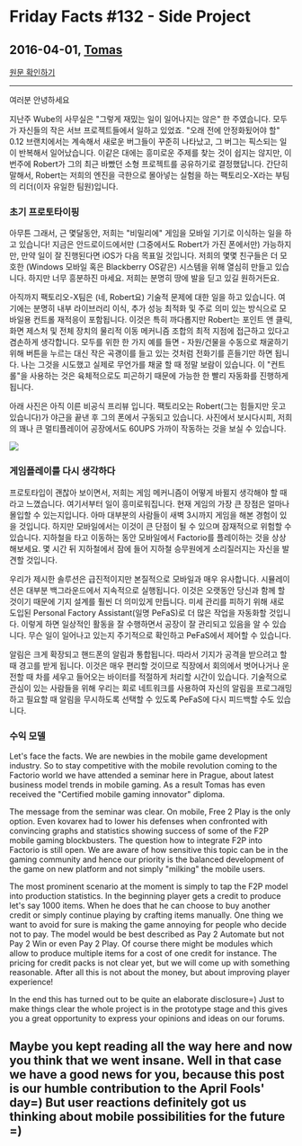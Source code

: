 # Friday Facts #132 - Side Project

## 2016-04-01, [Tomas](https://factorio.com/blog/author/Tomas)

[원문 확인하기](https://factorio.com/blog/post/fff-132)

---

여러분 안녕하세요

지난주 Wube의 사무실은 "그렇게 재밌는 일이 일어나지는 않은" 한 주였습니다. 모두가 자신들의 작은 서브 프로젝트들에서 일하고 있었죠. "오래 전에 안정화됬어야 할" 0.12 브랜치에서는 계속해서 새로운 버그들이 꾸준히 나타났고, 그 버그는 픽스되는 일이 반복해서 일어났습니다. 이같은 대에는 흥미로운 주제를 찾는 것이 쉽지는 않지만, 이번주에 Robert가 그의 최근 바빴던 소형 프로젝트를 공유하기로 결정했답니다. 간단히 말해서, Robert는 저희의 엔진을 극한으로 몰아넣는 실험을 하는 팩토리오-X라는 부팀의 리더(이자 유일한 팀원)입니다. 

### 초기 프로토타이핑

아무튼 그래서, 근 몇달동안, 저희는 "비밀리에" 게임을 모바일 기기로 이식하는 일을 하고 있습니다! 지금은 안드로이드에서만 (그중에서도 Robert가 가진 폰에서만) 가능하지만, 만약 일이 잘 진행된다면 iOS가 다음 목표일 것입니다. 저희의 몇몇 친구들은 더 모호한 (Windows 모바일 혹은 Blackberry OS같은) 시스템을 위해 열심히 만들고 있습니다. 하지만 너무 흥분하진 마세요. 저희는 분명히 땅에 발을 딛고 있길 원하거든요.

아직까지 팩토리오-X팀은 (네, Robert요) 기술적 문제에 대한 일을 하고 있습니다. 여기에는 분명히 내부 라이브러리 이식, 추가 성능 최적화 및 주로 의미 있는 방식으로 모바일용 컨트롤 재적응이 포함됩니다. 이것은 특히 까다롭지만 Robert는 포인트 앤 클릭, 화면 제스처 및 전체 장치의 물리적 이동 메커니즘 조합의 최적 지점에 접근하고 있다고 겸손하게 생각합니다. 모두를 위한 한 가지 예를 들면 - 자원/건물을 수동으로 채굴하기 위해 버튼을 누르는 대신 작은 곡괭이를 들고 있는 것처럼 전화기를 흔들기만 하면 됩니다. 나는 그것을 시도했고 실제로 무언가를 채굴 할 때 정말 보람이 있습니다. 이 "컨트롤"을 사용하는 것은 육체적으로도 피곤하기 때문에 가능한 한 빨리 자동화를 진행하게 됩니다.

아래 사진은 아직 이른 비공식 프리뷰 입니다. 팩토리오는 Robert(그는 힘들지만 웃고 있습니다)가 야근을 끝낸 후 그의 폰에서 구동되고 있습니다. 사진에서 보시다시피, 저희의 꽤나 큰 멀티플레이어 공장에서도 60UPS 가까이 작동하는 것을 보실 수 있습니다.

![](https://cdn.factorio.com/assets/img/blog/fff-132-mobile.jpg)

### 게임플레이를 다시 생각하다

프로토타입이 괜찮아 보이면서, 저희는 게임 메커니즘이 어떻게 바뀔지 생각해야 할 때라고 느꼈습니다. 여기서부터 일이 흥미로워집니다. 현재 게임의 가장 큰 장점은 얼마나 몰입할 수 있는지입니다. 아마 대부분의 사람들이 새벽 3시까지 게임을 해본 경험이 있을 것입니다. 하지만 모바일에서는 이것이 큰 단점이 될 수 있으며 잠재적으로 위험할 수 있습니다. 지하철을 타고 이동하는 동안 모바일에서 Factorio를 플레이하는 것을 상상해보세요. 몇 시간 뒤 지하철에서 잠에 들어 지하철 승무원에게 소리질러지는 자신을 발견할 것입니다. 

우리가 제시한 솔루션은 급진적이지만 본질적으로 모바일과 매우 유사합니다. 시뮬레이션은 대부분 백그라운드에서 지속적으로 실행됩니다. 이것은 오랫동안 당신과 함께 할 것이기 때문에 기지 설계를 훨씬 더 의미있게 만듭니다. 미세 관리를 피하기 위해 새로 도입된 Personal Factory Assistant(일명 PeFaS)로 더 많은 작업을 자동화할 것입니다. 이렇게 하면 일상적인 활동을 잘 수행하면서 공장이 잘 관리되고 있음을 알 수 있습니다. 무슨 일이 일어나고 있는지 주기적으로 확인하고 PeFaS에서 제어할 수 있습니다.

알림은 크게 확장되고 핸드폰의 알림과 통합됩니다. 따라서 기지가 공격을 받으려고 할 때 경고를 받게 됩니다. 이것은 매우 편리할 것이므로 직장에서 회의에서 벗어나거나 운전할 때 차를 세우고 들어오는 바이터를 적절하게 처리할 시간이 있습니다. 기술적으로 관심이 있는 사람들을 위해 우리는 회로 네트워크를 사용하여 자신의 알림을 프로그래밍하고 필요할 때 알림을 무시하도록 선택할 수 있도록 PeFaS에 다시 피드백할 수도 있습니다.

### 수익 모델

Let's face the facts. We are newbies in the mobile game development industry. So to stay competitive with the mobile revolution coming to the Factorio world we have attended a seminar here in Prague, about latest business model trends in mobile gaming. As a result Tomas has even received the "Certified mobile gaming innovator" diploma.

The message from the seminar was clear. On mobile, Free 2 Play is the only option. Even kovarex had to lower his defenses when confronted with convincing graphs and statistics showing success of some of the F2P mobile gaming blockbusters. The question how to integrate F2P into Factorio is still open. We are aware of how sensitive this topic can be in the gaming community and hence our priority is the balanced development of the game on new platform and not simply "milking" the mobile users.

The most prominent scenario at the moment is simply to tap the F2P model into production statistics. In the beginning player gets a credit to produce let's say 1000 items. When he does that he can choose to buy another credit or simply continue playing by crafting items manually. One thing we want to avoid for sure is making the game annoying for people who decide not to pay. The model would be best described as Pay 2 Automate but not Pay 2 Win or even Pay 2 Play. Of course there might be modules which allow to produce multiple items for a cost of one credit for instance. The pricing for credit packs is not clear yet, but we will come up with something reasonable. After all this is not about the money, but about improving player experience!

In the end this has turned out to be quite an elaborate disclosure=) Just to make things clear the whole project is in the prototype stage and this gives you a great opportunity to express your opinions and ideas on our forums.

## Maybe you kept reading all the way here and now you think that we went insane. Well in that case we have a good news for you, because this post is our humble contribution to the April Fools' day=) But user reactions definitely got us thinking about mobile possibilities for the future =)